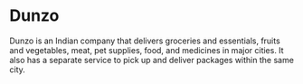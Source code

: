 # Dunzo
Dunzo is an Indian company that delivers groceries and essentials, fruits and vegetables, meat, pet supplies, food, and medicines in major cities. It also has a separate service to pick up and deliver packages within the same city.
